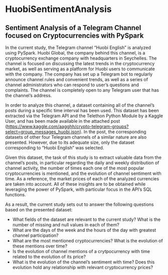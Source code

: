 # HuobiSentimentAnalysis
## Sentiment Analysis of a Telegram Channel focused on Cryptocurrencies with PySpark
In the current study, the Telegram channel “Huobi English” is analyzed using PySpark. Huobi Global, the company behind this channel, is a cryptocurrency exchange company with headquarters in Seychelles. The channel is focused on discussing the latest trends in the cryptocurrency market, as well as serving as a platform for Huobi users to communicate with the company. The company has set up a Telegram bot to regularly announce channel rules and convenient trends, as well as a series of channel administrators who can respond to user’s questions and complaints. The channel is completely open to any Telegram user that has the channel’s address.

In order to analyze this channel, a dataset containing all of the channel’s posts during a specific time interval has been used. This dataset has been extracted via the Telegram API and the Telethon Python Module by a Kaggle User, and has been made available in the attached post (https://www.kaggle.com/aagghh/crypto-telegram-groups?select=group_messages_huobi.json). In the post, the corresponding datasets of other four Telegram channels of a similar nature are also presented. However, due to its adequate size, only the dataset corresponding to “Huobi English” was selected.

Given this dataset, the task of this study is to extract valuable data from the channel’s posts, in particular regarding the daily and weekly distribution of channel activity, the number of times each one of the most popular cryptocurrencies is mentioned, and the evolution of channel sentiment with time. As a reference, the market prices of each of the analyzed currencies are taken into account. All of these insights are to be obtained while leveraging the power of PySpark, with particular focus in the API’s SQL functions.

As a result, the current study sets out to answer the following questions based on the presented dataset:
* What fields of the dataset are relevant to the current study? What is the number of missing and null values in each of them?
* What are the days of the week and the hours of the day with greatest channel participation?
* What are the most mentioned cryptocurrencies? What is the evolution of these mentions over time?
* Is the evolution of channel mentions of a crytpocurrency with time related to the evolution of its price?
* What is the evolution of the channel’s sentiment with time? Does this evolution hold any relationship with relevant cryptocurrency prices?
